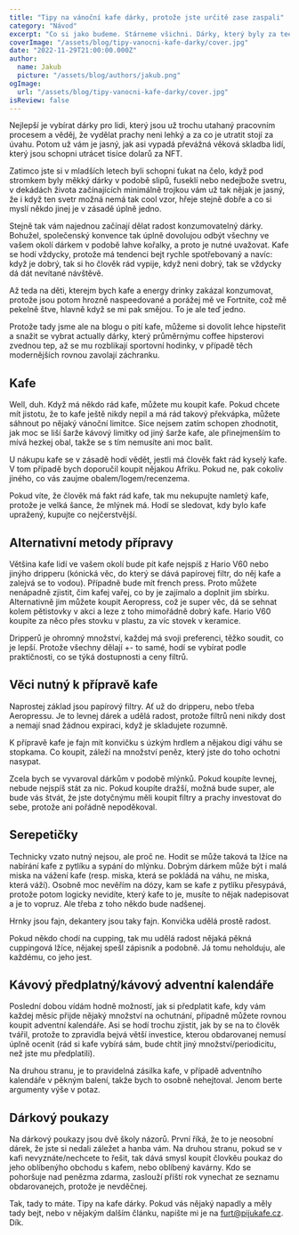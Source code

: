 ```yaml
---
title: "Tipy na vánoční kafe dárky, protože jste určitě zase zaspali"
category: "Návod"
excerpt: "Co si jako budeme. Stárneme všichni. Dárky, který byly za teenagerskejch a early-twenties let naprosto nemyslitelný, jsou teď najednou naprosto cool a hoděj se. Mám na mysli slipy, fusekle a dárky určený ke konzumaci. Kafe je na tom ale trochu líp, protože i když to je konzumovatlenej dárek, tak má pořád nádech hipsterizmu, takže na svoje early-twenties zásady můžete rezignovat jenom tak napůl. No a to je přece skvělé!"
coverImage: "/assets/blog/tipy-vanocni-kafe-darky/cover.jpg"
date: "2022-11-29T21:00:00.000Z"
author:
  name: Jakub
  picture: "/assets/blog/authors/jakub.png"
ogImage:
  url: "/assets/blog/tipy-vanocni-kafe-darky/cover.jpg"
isReview: false
---
```


Nejlepší je vybírat dárky pro lidi, který jsou už trochu utahaný pracovním procesem a věděj, že vydělat prachy neni lehký a za co je utratit stojí za úvahu. Potom už vám je jasný, jak asi vypadá převážná věková skladba lidí, který jsou schopni utrácet tisíce dolarů za NFT.

Zatimco jste si v mladších letech byli schopni ťukat na čelo, když pod stromkem byly měkký dárky v podobě slipů, fuseklí nebo nedejbože svetru, v dekádách života začínajících minimálně trojkou vám už tak nějak je jasný, že i když ten svetr možná nemá tak cool vzor, hřeje stejně dobře a co si myslí někdo jinej je v zásadě úplně jedno.

Stejně tak vám najednou začínají dělat radost konzumovatelný dárky. Bohužel, společenský konvence tak úplně dovolujou odbýt všechny ve vašem okolí dárkem v podobě lahve kořalky, a proto je nutné uvažovat. Kafe se hodí vždycky, protože má tendenci bejt rychle spotřebovaný a navíc: když je dobrý, tak si ho člověk rád vypije, když neni dobrý, tak se vždycky dá dát nevítané návštěvě.

Až teda na děti, kterejm bych kafe a energy drinky zakázal konzumovat, protože jsou potom hrozně naspeedované a porážej mě ve Fortnite, což mě pekelně štve, hlavně když se mi pak smějou. To je ale teď jedno.

Protože tady jsme ale na blogu o pití kafe, můžeme si dovolit lehce hipsteřit a snažit se vybrat actually dárky, který průměrnýmu coffee hipsterovi zvednou tep, až se mu rozblikají sportovní hodinky, v případě těch modernějších rovnou zavolají záchranku.

## Kafe

Well, duh. Když má někdo rád kafe, můžete mu koupit kafe. Pokud chcete mít jistotu, že to kafe ještě nikdy nepil a má rád takový překvápka, můžete sáhnout po nějaký vánoční limitce. Sice nejsem zatím schopen zhodnotit, jak moc se liší šarže kávový limitky od jiný šarže kafe, ale přinejmenším to mívá hezkej obal, takže se s tím nemusíte ani moc balit.

U nákupu kafe se v zásadě hodí vědět, jestli má člověk fakt rád kyselý kafe. V tom případě bych doporučil koupit nějakou Afriku. Pokud ne, pak cokoliv jiného, co vás zaujme obalem/logem/recenzema.

Pokud víte, že člověk má fakt rád kafe, tak mu nekupujte namletý kafe, protože je velká šance, že mlýnek má. Hodí se sledovat, kdy bylo kafe upražený, kupujte co nejčerstvější.

## Alternativní metody přípravy

Většina kafe lidí ve vašem okolí bude pít kafe nejspíš z Hario V60 nebo jinýho dripperu (kónická věc, do který se dává papírovej filtr, do něj kafe a zalejvá se to vodou). Případně bude mít french press. Proto můžete nenápadně zjistit, čim kafej vařej, co by je zajímalo a doplnit jim sbírku. Alternativně jim můžete koupit Aeropress, což je super věc, dá se sehnat kolem pětistovky v akci a leze z toho mimořádně dobrý kafe. Hario V60 koupíte za něco přes stovku v plastu, za víc stovek v keramice.

Dripperů je ohromný množství, každej má svoji preferenci, těžko soudit, co je lepší. Protože všechny dělají +- to samé, hodí se vybírat podle praktičnosti, co se týká dostupnosti a ceny filtrů.

## Věci nutný k přípravě kafe

Naprostej základ jsou papírový filtry. Ať už do dripperu, nebo třeba Aeropressu. Je to levnej dárek a udělá radost, protože filtrů neni nikdy dost a nemají snad žádnou expiraci, když je skladujete rozumně.

K přípravě kafe je fajn mít konvičku s úzkým hrdlem a nějakou digi váhu se stopkama. Co koupit, záleží na množství peněz, který jste do toho ochotni nasypat.

Zcela bych se vyvaroval dárkům v podobě mlýnků. Pokud koupíte levnej, nebude nejspíš stát za nic. Pokud koupíte dražší, možná bude super, ale bude vás štvát, že jste dotyčnýmu měli koupit filtry a prachy investovat do sebe, protože ani pořádně nepoděkoval.

## Serepetičky

Technicky vzato nutný nejsou, ale proč ne. Hodit se může taková ta lžíce na nabírání kafe z pytlíku a sypání do mlýnku. Dobrým dárkem může být i malá miska na vážení kafe (resp. miska, která se pokládá na váhu, ne miska, která váží). Osobně moc nevěřím na dózy, kam se kafe z pytlíku přesypává, protože potom logicky nevidíte, který kafe to je, musíte to nějak nadepisovat a je to vopruz. Ale třeba z toho někdo bude nadšenej.

Hrnky jsou fajn, dekantery jsou taky fajn. Konvička udělá prostě radost.

Pokud někdo chodí na cupping, tak mu udělá radost nějaká pěkná cuppingová lžíce, nějakej spešl zápisník a podobně. Já tomu neholduju, ale každému, co jeho jest.

## Kávový předplatný/kávový adventní kalendáře

Poslední dobou vídám hodně možností, jak si předplatit kafe, kdy vám každej měsíc přijde nějaký množství na ochutnání, případně můžete rovnou koupit adventní kalendáře. Asi se hodí trochu zjistit, jak by se na to člověk tvářil, protože to zpravidla bejvá větší investice, kterou obdarovanej nemusí úplně ocenit (rád si kafe vybírá sám, bude chtít jiný množství/periodicitu, než jste mu předplatili).

Na druhou stranu, je to pravidelná zásilka kafe, v případě adventního kalendáře v pěkným balení, takže bych to osobně nehejtoval. Jenom berte argumenty výše v potaz.

## Dárkový poukazy

Na dárkový poukazy jsou dvě školy názorů. První říká, že to je neosobní dárek, že jste si nedali záležet a hanba vám. Na druhou stranu, pokud se v kafi nevyznáte/nechcete to řešit, tak dává smysl koupit človkěu poukaz do jeho oblíbenýho obchodu s kafem, nebo oblíbený kavárny. Kdo se pohoršuje nad penězma zdarma, zaslouží příští rok vynechat ze seznamu obdarovanejch, protože je nevděčnej.

Tak, tady to máte. Tipy na kafe dárky. Pokud vás nějaký napadly a měly tady bejt, nebo v nějakým dalším článku, napište mi je na [furt@pijukafe.cz](mailto:furt@pijukafe.cz). Dík.
